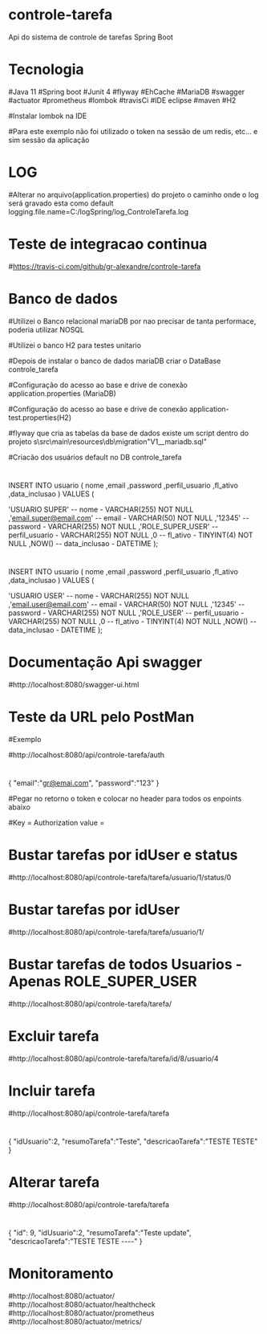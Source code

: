 # controle-tarefa
Api do sistema de controle de tarefas Spring Boot

# Tecnologia
#Java 11
#Spring boot
#Junit 4
#flyway
#EhCache
#MariaDB
#swagger
#actuator
#prometheus
#lombok
#travisCi
#IDE eclipse
#maven
#H2

#Instalar lombok na IDE

#Para este exemplo não foi utilizado o token na sessão de um redis, etc... e sim sessão da aplicação

# LOG
#Alterar no arquivo(application.properties) do projeto o caminho onde o log será gravado esta como default logging.file.name=C:/logSpring/log_ControleTarefa.log

# Teste de integracao continua
#https://travis-ci.com/github/gr-alexandre/controle-tarefa

# Banco de dados

#Utilizei o Banco relacional mariaDB por nao precisar de tanta performace, poderia utilizar NOSQL

#Utilizei o  banco H2 para testes unitario

#Depois de instalar o banco de dados mariaDB criar o DataBase controle_tarefa

#Configuração do acesso ao base e drive de conexão application.properties (MariaDB)

#Configuração do acesso ao base e drive de conexão application-test.properties(H2)

#flyway que cria as tabelas da base de dados existe um script dentro do projeto  s\src\main\resources\db\migration\"V1__mariadb.sql"

#Criacão dos usuários default no DB controle_tarefa
#
INSERT INTO usuario
(
nome
 ,email
 ,password
 ,perfil_usuario
 ,fl_ativo
 ,data_inclusao
)
VALUES
(
 
 'USUARIO SUPER' -- nome - VARCHAR(255) NOT NULL
 ,'email.super@email.com' -- email - VARCHAR(50) NOT NULL
 ,'12345' -- password - VARCHAR(255) NOT NULL
 ,'ROLE_SUPER_USER' -- perfil_usuario - VARCHAR(255) NOT NULL
 ,0 -- fl_ativo - TINYINT(4) NOT NULL
 ,NOW() -- data_inclusao - DATETIME
);

#
INSERT INTO usuario
(
nome
 ,email
 ,password
 ,perfil_usuario
 ,fl_ativo
 ,data_inclusao
)
VALUES
(
 
 'USUARIO USER' -- nome - VARCHAR(255) NOT NULL
 ,'email.user@email.com' -- email - VARCHAR(50) NOT NULL
 ,'12345' -- password - VARCHAR(255) NOT NULL
 ,'ROLE_USER' -- perfil_usuario - VARCHAR(255) NOT NULL
 ,0 -- fl_ativo - TINYINT(4) NOT NULL
 ,NOW() -- data_inclusao - DATETIME
);

# Documentação Api swagger
#http://localhost:8080/swagger-ui.html

# Teste da URL pelo PostMan

#Exemplo

#http://localhost:8080/api/controle-tarefa/auth
#
{
   "email":"gr@emai.com",
   "password":"123"
}


#Pegar no retorno o token e colocar no header para todos os enpoints abaixo

#Key = Authorization value = <token>

# Bustar tarefas  por idUser e status
#http://localhost:8080/api/controle-tarefa/tarefa/usuario/1/status/0

# Bustar tarefas por idUser
#http://localhost:8080/api/controle-tarefa/tarefa/usuario/1/

# Bustar tarefas de todos Usuarios - Apenas ROLE_SUPER_USER
#http://localhost:8080/api/controle-tarefa/tarefa/

# Excluir tarefa 
#http://localhost:8080/api/controle-tarefa/tarefa/id/8/usuario/4

# Incluir tarefa
#http://localhost:8080/api/controle-tarefa/tarefa
#
{
   "idUsuario":2,
   "resumoTarefa":"Teste",
   "descricaoTarefa":"TESTE  TESTE"
}

# Alterar tarefa 
#http://localhost:8080/api/controle-tarefa/tarefa
#
{
    "id": 9,
    "idUsuario":2,
    "resumoTarefa":"Teste update",
    "descricaoTarefa":"TESTE  TESTE ----"
}

# Monitoramento
#http://localhost:8080/actuator/
#http://localhost:8080/actuator/healthcheck
#http://localhost:8080/actuator/prometheus
#http://localhost:8080/actuator/metrics/

